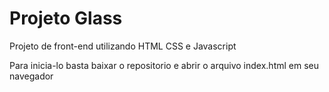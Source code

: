 # Projeto Glass
Projeto de front-end utilizando HTML CSS e Javascript

Para inicia-lo basta baixar o repositorio e abrir o arquivo index.html em seu navegador